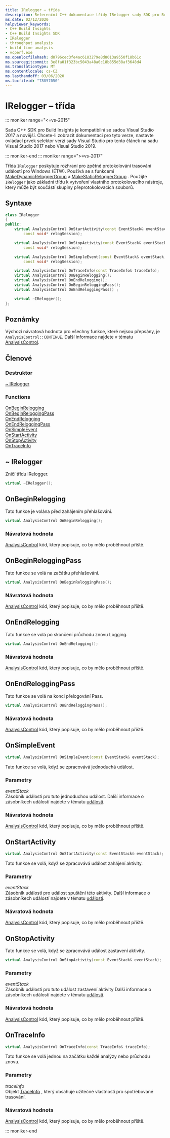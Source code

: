 ```yaml
---
title: IRelogger – třída
description: Referenční C++ dokumentace třídy IRelogger sady SDK pro Build Insights
ms.date: 02/12/2020
helpviewer_keywords:
- C++ Build Insights
- C++ Build Insights SDK
- IRelogger
- throughput analysis
- build time analysis
- vcperf.exe
ms.openlocfilehash: d0796cec3fe4ac6183279e8d8013a9550f18b61c
ms.sourcegitcommit: 3e8fa01f323bc5043a48a0c18b855d38af3648d4
ms.translationtype: MT
ms.contentlocale: cs-CZ
ms.lasthandoff: 03/06/2020
ms.locfileid: "78857050"
---
```

# <a name="irelogger-class"></a>IRelogger – třída

::: moniker range="<=vs-2015"

Sada C++ SDK pro Build Insights je kompatibilní se sadou Visual Studio 2017 a novější. Chcete-li zobrazit dokumentaci pro tyto verze, nastavte ovládací prvek selektor verzí sady Visual Studio pro tento článek na sadu Visual Studio 2017 nebo Visual Studio 2019.

::: moniker-end
::: moniker range=">=vs-2017"

Třída `IRelogger` poskytuje rozhraní pro zpětné protokolování trasování událostí pro Windows (ETW). Používá se s funkcemi [MakeDynamicReloggerGroup](../functions/make-dynamic-relogger-group.md) a [MakeStaticReloggerGroup](../functions/make-static-analyzer-group.md) . Použijte `IRelogger` jako základní třídu k vytvoření vlastního protokolovacího nástroje, který může být součástí skupiny přeprotokolovacích souborů.

## <a name="syntax"></a>Syntaxe

```cpp
class IRelogger
{
public:
    virtual AnalysisControl OnStartActivity(const EventStack& eventStack,
        const void* relogSession);

    virtual AnalysisControl OnStopActivity(const EventStack& eventStack,
        const void* relogSession);

    virtual AnalysisControl OnSimpleEvent(const EventStack& eventStack,
        const void* relogSession);

    virtual AnalysisControl OnTraceInfo(const TraceInfo& traceInfo);
    virtual AnalysisControl OnBeginRelogging();
    virtual AnalysisControl OnEndRelogging();
    virtual AnalysisControl OnBeginReloggingPass();
    virtual AnalysisControl OnEndReloggingPass() ;

    virtual ~IRelogger();
};
```

## <a name="remarks"></a>Poznámky

Výchozí návratová hodnota pro všechny funkce, které nejsou přepsány, je `AnalysisControl::CONTINUE`. Další informace najdete v tématu [AnalysisControl](analysis-control-enum-class.md).

## <a name="members"></a>Členové

### <a name="destructor"></a>Destruktor

[~ IRelogger](#irelogger-destructor)

### <a name="functions"></a>Functions

[OnBeginRelogging](#on-begin-relogging)\
[OnBeginReloggingPass](#on-begin-relogging-pass)\
[OnEndRelogging](#on-end-relogging)\
[OnEndReloggingPass](#on-end-relogging-pass)\
[OnSimpleEvent](#on-simple-event)\
[OnStartActivity](#on-start-activity)\
[OnStopActivity](#on-stop-activity)\
[OnTraceInfo](#on-trace-info)

## <a name="irelogger-destructor"></a>~ IRelogger

Zničí třídu IRelogger.

```cpp
virtual ~IRelogger();
```

## <a name="on-begin-relogging"></a>OnBeginRelogging

Tato funkce je volána před zahájením přehlašování.

```cpp
virtual AnalysisControl OnBeginRelogging();
```

### <a name="return-value"></a>Návratová hodnota

[AnalysisControl](analysis-control-enum-class.md) kód, který popisuje, co by mělo proběhnout příště.

## <a name="on-begin-relogging-pass"></a>OnBeginReloggingPass

Tato funkce se volá na začátku přehlašování.

```cpp
virtual AnalysisControl OnBeginReloggingPass();
```

### <a name="return-value"></a>Návratová hodnota

[AnalysisControl](analysis-control-enum-class.md) kód, který popisuje, co by mělo proběhnout příště.

## <a name="on-end-relogging"></a>OnEndRelogging

Tato funkce se volá po skončení průchodu znovu Logging.

```cpp
virtual AnalysisControl OnEndRelogging();
```

### <a name="return-value"></a>Návratová hodnota

[AnalysisControl](analysis-control-enum-class.md) kód, který popisuje, co by mělo proběhnout příště.

## <a name="on-end-relogging-pass"></a>OnEndReloggingPass

Tato funkce se volá na konci přelogování Pass.

```cpp
virtual AnalysisControl OnEndReloggingPass();
```

### <a name="return-value"></a>Návratová hodnota

[AnalysisControl](analysis-control-enum-class.md) kód, který popisuje, co by mělo proběhnout příště.

## <a name="on-simple-event"></a>OnSimpleEvent

```cpp
virtual AnalysisControl OnSimpleEvent(const EventStack& eventStack);
```

Tato funkce se volá, když se zpracovává jednoduchá událost.

### <a name="parameters"></a>Parametry

*eventStack*\
Zásobník událostí pro tuto jednoduchou událost. Další informace o zásobníkech událostí najdete v tématu [události](../event-table.md).

### <a name="return-value"></a>Návratová hodnota

[AnalysisControl](analysis-control-enum-class.md) kód, který popisuje, co by mělo proběhnout příště.

## <a name="on-start-activity"></a>OnStartActivity

```cpp
virtual AnalysisControl OnStartActivity(const EventStack& eventStack);
```

Tato funkce se volá, když se zpracovává událost zahájení aktivity.

### <a name="parameters"></a>Parametry

*eventStack*\
Zásobník událostí pro událost spuštění této aktivity. Další informace o zásobníkech událostí najdete v tématu [události](../event-table.md).

### <a name="return-value"></a>Návratová hodnota

[AnalysisControl](analysis-control-enum-class.md) kód, který popisuje, co by mělo proběhnout příště.

## <a name="on-stop-activity"></a>OnStopActivity

Tato funkce se volá, když se zpracovává událost zastavení aktivity.

```cpp
virtual AnalysisControl OnStopActivity(const EventStack& eventStack);
```

### <a name="parameters"></a>Parametry

*eventStack*\
Zásobník událostí pro tuto událost zastavení aktivity Další informace o zásobníkech událostí najdete v tématu [události](../event-table.md).

### <a name="return-value"></a>Návratová hodnota

[AnalysisControl](analysis-control-enum-class.md) kód, který popisuje, co by mělo proběhnout příště.

## <a name="on-trace-info"></a>OnTraceInfo

```cpp
virtual AnalysisControl OnTraceInfo(const TraceInfo& traceInfo);
```

Tato funkce se volá jednou na začátku každé analýzy nebo průchodu znovu.

### <a name="parameters"></a>Parametry

*traceInfo*\
Objekt [TraceInfo](../cpp-event-data-types/trace-info.md) , který obsahuje užitečné vlastnosti pro spotřebované trasování.

### <a name="return-value"></a>Návratová hodnota

[AnalysisControl](analysis-control-enum-class.md) kód, který popisuje, co by mělo proběhnout příště.

::: moniker-end
